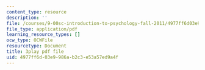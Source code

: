 ```yaml
---
content_type: resource
description: ''
file: /courses/9-00sc-introduction-to-psychology-fall-2011/4977ff6d03e9986ab2c3e53a57ed9a4f_2fbrl6WoIyo.pdf
file_type: application/pdf
learning_resource_types: []
ocw_type: OCWFile
resourcetype: Document
title: 3play pdf file
uid: 4977ff6d-03e9-986a-b2c3-e53a57ed9a4f
---
```

